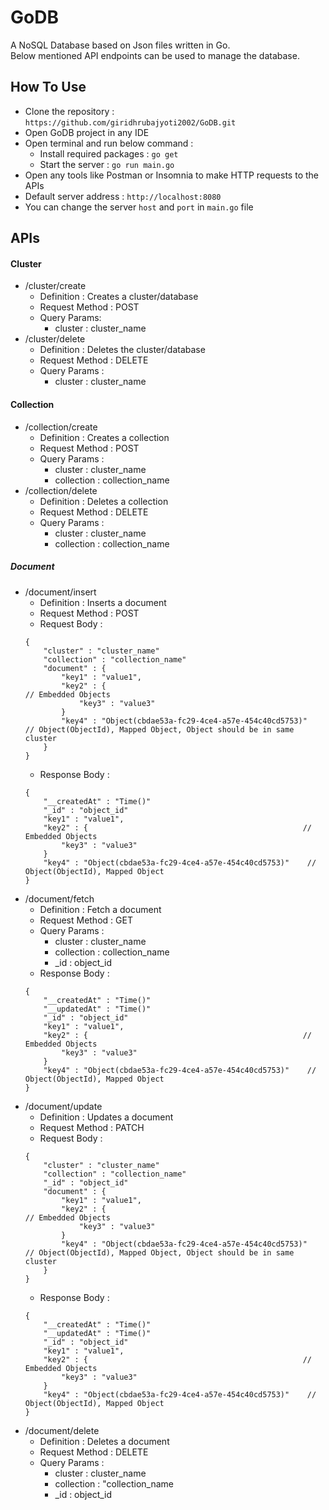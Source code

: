 # GoDB

A NoSQL Database based on Json files written in Go. <br>
Below mentioned API endpoints can be used to manage the database.

## How To Use

- Clone the repository : `https://github.com/giridhrubajyoti2002/GoDB.git`
- Open GoDB project in any IDE
- Open terminal and run below command :
  - Install required packages : `go get`
  - Start the server : `go run main.go`
- Open any tools like Postman or Insomnia to make HTTP requests to the APIs
- Default server address : `http://localhost:8080`
- You can change the server `host` and `port` in `main.go` file

## APIs

#### Cluster

- /cluster/create
  - Definition : Creates a cluster/database
  - Request Method : POST
  - Query Params:
    - cluster : cluster_name
- /cluster/delete
  - Definition : Deletes the cluster/database
  - Request Method : DELETE
  - Query Params :
    - cluster : cluster_name

#### Collection

- /collection/create
  - Definition : Creates a collection
  - Request Method : POST
  - Query Params :
    - cluster : cluster_name
    - collection : collection_name
- /collection/delete
  - Definition : Deletes a collection
  - Request Method : DELETE
  - Query Params :
    - cluster : cluster_name
    - collection : collection_name

##### Document

- /document/insert
  - Definition : Inserts a document
  - Request Method : POST
  - Request Body : <br>
  ```
  {
      "cluster" : "cluster_name"
      "collection" : "collection_name"
      "document" : {
          "key1" : "value1",
          "key2" : {                                                // Embedded Objects
              "key3" : "value3"
          }
          "key4" : "Object(cbdae53a-fc29-4ce4-a57e-454c40cd5753)"    // Object(ObjectId), Mapped Object, Object should be in same cluster
      }
  }
  ```
  - Response Body : <br>
  ```
  {
      "__createdAt" : "Time()"
      "_id" : "object_id"
      "key1" : "value1",
      "key2" : {                                                // Embedded Objects
          "key3" : "value3"
      }
      "key4" : "Object(cbdae53a-fc29-4ce4-a57e-454c40cd5753)"    // Object(ObjectId), Mapped Object
  }
  ```
- /document/fetch
  - Definition : Fetch a document
  - Request Method : GET
  - Query Params :
    - cluster : cluster_name
    - collection : collection_name
    - \_id : object_id
  - Response Body : <br>
  ```
  {
      "__createdAt" : "Time()"
      "__updatedAt" : "Time()"
      "_id" : "object_id"
      "key1" : "value1",
      "key2" : {                                                // Embedded Objects
          "key3" : "value3"
      }
      "key4" : "Object(cbdae53a-fc29-4ce4-a57e-454c40cd5753)"    // Object(ObjectId), Mapped Object
  }
  ```
- /document/update
  - Definition : Updates a document
  - Request Method : PATCH
  - Request Body : <br>
  ```
  {
      "cluster" : "cluster_name"
      "collection" : "collection_name"
      "_id" : "object_id"
      "document" : {
          "key1" : "value1",
          "key2" : {                                                // Embedded Objects
              "key3" : "value3"
          }
          "key4" : "Object(cbdae53a-fc29-4ce4-a57e-454c40cd5753)"    // Object(ObjectId), Mapped Object, Object should be in same cluster
      }
  }
  ```
  - Response Body : <br>
  ```
  {
      "__createdAt" : "Time()"
      "__updatedAt" : "Time()"
      "_id" : "object_id"
      "key1" : "value1",
      "key2" : {                                                // Embedded Objects
          "key3" : "value3"
      }
      "key4" : "Object(cbdae53a-fc29-4ce4-a57e-454c40cd5753)"    // Object(ObjectId), Mapped Object
  }
  ```
- /document/delete
  - Definition : Deletes a document
  - Request Method : DELETE
  - Query Params :
    - cluster : cluster_name
    - collection : "collection_name
    - \_id : object_id
